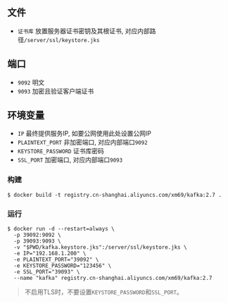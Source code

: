 ## 文件

* `证书库` 放置服务器证书密钥及其根证书, 对应内部路径`/server/ssl/keystore.jks`

## 端口

* `9092` 明文
* `9093` 加密且验证客户端证书

## 环境变量

* `IP` 最终提供服务IP, 如要公网使用此处设置公网IP
* `PLAINTEXT_PORT` 非加密端口, 对应内部端口`9092`
* `KEYSTORE_PASSWORD` 证书库密码
* `SSL_PORT` 加密端口, 对应内部端口`9093`

### 构建

```
$ docker build -t registry.cn-shanghai.aliyuncs.com/xm69/kafka:2.7 .
```

### 运行

```
$ docker run -d --restart=always \
  -p 39092:9092 \
  -p 39093:9093 \
  -v "$PWD/kafka.keystore.jks":/server/ssl/keystore.jks \
  -e IP="192.168.1.200" \
  -e PLAINTEXT_PORT="39092" \
  -e KEYSTORE_PASSWORD="123456" \
  -e SSL_PORT="39093" \
  --name "kafka" registry.cn-shanghai.aliyuncs.com/xm69/kafka:2.7
```
> 不启用TLS时，不要设置`KEYSTORE_PASSWORD`和`SSL_PORT`。
